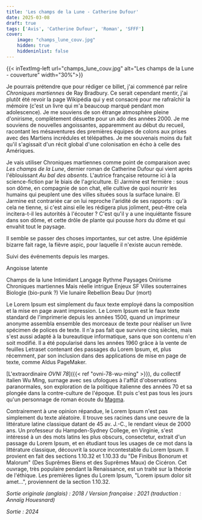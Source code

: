 ```yaml
---
title: 'Les champs de la Lune - Catherine Dufour'
date: 2025-03-08
draft: true
tags: ['Avis', 'Catherine Dufour', 'Roman', 'SFFF']
cover: 
    image: "champs_lune_couv.jpg"
    hidden: true
    hiddeninlist: false
---
```

{{< inTextImg-left url="champs_lune_couv.jpg" alt="Les champs de la Lune - couverture" width="30%">}}

Je pourrais prétendre que pour rédiger ce billet, j'ai commencé par relire *Chroniques martiennes* de Ray Bradbury. Ce serait cependant mentir, j'ai plutôt été revoir la page Wikipédia qui y est consacré pour me rafraîchir la mémoire (c'est un livre qui m'a beaucoup marqué pendant mon adolescence). Je me souviens de son étrange atmosphère pleine d'onirisme, complètement désuette pour un ado des années 2000. Je me souviens de nouvelles angoissantes, apparemment au début du recueil, racontant les mésaventures des premières équipes de colons aux prises avec des Martiens incrédules et télépathes. Je me souvenais moins du fait qu'il s'agissait d'un récit global d'une colonisation en écho à celle des Amériques.

Je vais utiliser Chroniques martiennes comme point de comparaison avec *Les champs de la Lune*, dernier roman de Catherine Dufour qui vient après l'éblouissant *Au bal des absents*. L'autrice française retourne ici à la science-fiction par le biais de l'agriculture. El Jarmine est fermière : sous son dôme, en compagnie de son chat, elle cultive de quoi nourrir les humains qui peuplent une des villes situées sous la surface lunaire. El Jarmine est contrariée car on lui reproche l'aridité de ses rapports : qu'à cela ne tienne, si c'est ainsi elle les rédigera plus joliment, peut-être cela incitera-t-il les autorités à l'écouter ? C'est qu'il y a une inquiétante fissure dans son dôme, et cette drôle de plante qui pousse *hors* du dôme et qui envahit tout le paysage.

Il semble se passer des choses importantes, sur cet astre. Une épidémie bizarre fait rage, la fièvre aspic, pour laquelle il n'existe aucun remède. 

Suivi des événements depuis les marges.

Angoisse latente

Champs de la lune
Intimidant
Langage
Rythme
Paysages
Onirisme
Chroniques martiennes
Mais réelle intrigue
Enjeux SF
Villes souterraines
Biologie (bio-punk ?)
Vie lunaire
Rebellion
Beau
Dur (mort)


Le Lorem Ipsum est simplement du faux texte employé dans la composition et la mise en page avant impression. Le Lorem Ipsum est le faux texte standard de l'imprimerie depuis les années 1500, quand un imprimeur anonyme assembla ensemble des morceaux de texte pour réaliser un livre spécimen de polices de texte. Il n'a pas fait que survivre cinq siècles, mais s'est aussi adapté à la bureautique informatique, sans que son contenu n'en soit modifié. Il a été popularisé dans les années 1960 grâce à la vente de feuilles Letraset contenant des passages du Lorem Ipsum, et, plus récemment, par son inclusion dans des applications de mise en page de texte, comme Aldus PageMaker.

[L'extraordinaire _OVNI 78_]({{< ref "ovni-78-wu-ming" >}}), du collectif italien Wu Ming, surnage avec ses ufologues à l'affût d'observations paranormales, son exploration de la politique italienne des années 70 et sa plongée dans la contre-culture de l'époque. Et puis c'est pas tous les jours qu'un personnage de roman écoute du [Magma](https://www.youtube.com/watch?v=u8LUKYSJiY4).

Contrairement à une opinion répandue, le Lorem Ipsum n'est pas simplement du texte aléatoire. Il trouve ses racines dans une oeuvre de la littérature latine classique datant de 45 av. J.-C., le rendant vieux de 2000 ans. Un professeur du Hampden-Sydney College, en Virginie, s'est intéressé à un des mots latins les plus obscurs, consectetur, extrait d'un passage du Lorem Ipsum, et en étudiant tous les usages de ce mot dans la littérature classique, découvrit la source incontestable du Lorem Ipsum. Il provient en fait des sections 1.10.32 et 1.10.33 du "De Finibus Bonorum et Malorum" (Des Suprêmes Biens et des Suprêmes Maux) de Cicéron. Cet ouvrage, très populaire pendant la Renaissance, est un traité sur la théorie de l'éthique. Les premières lignes du Lorem Ipsum, "Lorem ipsum dolor sit amet...", proviennent de la section 1.10.32.

_Sortie originale (anglais) : 2018 / Version française : 2021 (traduction : Annaïg Houesnard)_

_Sortie : 2024_
